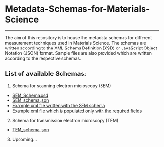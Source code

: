 # Metadata-Schemas-for-Materials-Science
*********************************************

The aim of this repository is to house the metadata schemas for different measurement techniques used in Materials Science. 
The schemas are written according to the XML Schema Definition (XSD) or JavaScript Object Notation (JSON) format.
Sample files are also provided which are written according to the respective schemas.

## List of available Schemas:

1. Schema for scanning electron microscopy (SEM)
  * [SEM_Schema.xsd](SEM_Schema.xsd)
  * [SEM_schema.json](SEM_schema.json)
  * [Example xml file written with the SEM schema](SEM_example.xml)
  * [Example xml file which is populated only with the required fields](SEM_example_minimum.xml)

  
2. Schema for transmission electron microscopy (TEM)
  * [TEM_schema.json](TEM_schema.json)

3. Upcoming...
